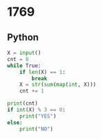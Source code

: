 # 1769

## Python

```python
X = input()
cnt = 0
while True:
    if len(X) == 1:
        break
    X = str(sum(map(int, X)))
    cnt += 1

print(cnt)
if int(X) % 3 == 0:
    print("YES")
else:
    print("NO")

```
